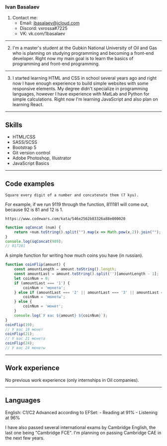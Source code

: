 ### Ivan Basalaev

1. Contact me:
    - Email: ibasalaev@icloud.com
    - Discord: vxrossa#7225
    - VK: vk.com/1basalaev
---
2. I'm a master's student at the Gubkin National University of Oil and Gas who is planning on studying programming and becoming a front-end developer. Right now my main goal is to learn the basics of programming and front-end programming.
---
3. I started learning HTML and CSS in school several years ago and right now I have enough experience to build simple websites with some responsive elements.
My degree didn't specialize in programming languages, however I have experience with MatLab and Python for simple calculations. Right now I'm learning JavaScript and also plan on learning React.
---
## Skills
- HTML/CSS
- SASS/SCSS
- Bootstrap 5
- Git version control
- Adobe Photoshop, Illustrator
- JavaScript Basics
---
## Code examples

    Square every digit of a number and concatenate them (7 kyu).
For example, if we run 9119 through the function, 811181 will come out, because 92 is 81 and 12 is 1.

    https://www.codewars.com/kata/546e2562b03326a88e000020
```javascript
function sqConcat (num) {
    return +num.toString().split("").map(x => Math.pow(x,2)).join("");
}
console.log(sqConcat(989);
// 817281
```
A simple function for writing how much coins you have (in russian).
```javascript
function coinFlip(amount) {
    const amountLength = amount.toString().length;
    const amountLast = amount.toString().split('')[amountLength - 1];
    let coinNum = 0;
    if (amountLast === '1') {
        coinNum = 'монета';
    } else if (amountLast === '2' || amountLast === '3' || amountLast === '4') {
        coinNum = 'монеты';
    } else {
        coinNum = 'монет';
    }
    console.log(`У вас ${amount} ${coinNum}`);
}
coinFlip(19);
// У вас 19 монет
coinFlip(21);
// У вас 21 монета
coinFlip(24);
// У вас 24 монеты
```
---
## Work experience

No previous work experience (only internships in Oil companies).

---
## Languages

English: C1/C2 Advanced according to EFSet:
    - Reading at 91%
    - Listening at 96%

I have also passed several international exams by Cambridge English, the last one being "Cambridge FCE". I'm planning on passing Cambridge CAE in the next few years.

